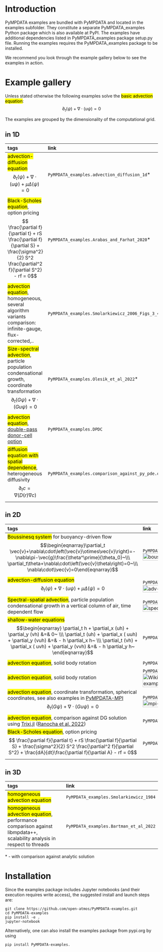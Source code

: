 # Introduction
PyMPDATA examples are bundled with PyMPDATA and located in the examples subfolder.
They constitute a separate PyMPDATA_examples Python package which is also available at PyPI.
The examples have additional dependencies listed in PyMPDATA_examples package setup.py file.
Running the examples requires the PyMPDATA_examples package to be installed.

We recommend you look through the example gallery below to see the examples in action.

# Example gallery
Unless stated otherwise the following examples solve the <mark>basic advection equation</mark>:
$$ \partial_t (\psi) + \nabla \cdot (u \psi) = 0 $$

The examples are grouped by the dimensionality of the computational grid.

## in 1D
| tags                                                                                                                                                                                              | link                                                     |
|:--------------------------------------------------------------------------------------------------------------------------------------------------------------------------------------------------|:---------------------------------------------------------|
| <mark>advection-diffusion equation</mark><br/>$$ \partial_t (\psi) + \nabla \cdot (u \psi) + \mu \Delta (\psi) = 0 $$                                                                             | `PyMPDATA_examples.advection_diffusion_1d`*              |
| <mark>Black-Scholes equation</mark>, option pricing<br>$$  \frac{\partial f}{\partial t} + rS \frac{\partial f}{\partial S} + \frac{\sigma^2}{2} S^2 \frac{\partial^2 f}{\partial S^2} - rf = 0$$ | `PyMPDATA_examples.Arabas_and_Farhat_2020`*              |
| <mark>advection equation</mark>, homogeneous, several algorithm variants comparison: infinite-gauge, flux-corrected,..                                                                            | `PyMPDATA_examples.Smolarkiewicz_2006_Figs_3_4_10_11_12` |
| <mark>Size-spectral advection</mark>, particle population condensational growth, coordinate transformation<br>$$ \partial_t (G \psi) + \nabla \cdot (Gu \psi) = 0 $$                              | `PyMPDATA_examples.Olesik_et_al_2022`*                   |
| <mark>advection equation</mark>, [double-pass donor-cell option](https://osti.gov/biblio/7049237)                                                                                                 | `PyMPDATA_examples.DPDC`                                 |
| <mark>diffusion equation with spatial dependence</mark>, heterogeneous diffusivity $$ \partial_t c = \nabla (D(r) \nabla c) $$                                                                    | `PyMPDATA_examples.comparison_against_py_pde.diffusion_equation_with_spatial_dependence`*             |

## in 2D
| tags                                                                                                                                                                                                                                                                                                    | link                                                                                                                                                                                                                                                                                                  |
|:--------------------------------------------------------------------------------------------------------------------------------------------------------------------------------------------------------------------------------------------------------------------------------------------------------|:------------------------------------------------------------------------------------------------------------------------------------------------------------------------------------------------------------------------------------------------------------------------------------------------------|
| <mark>Boussinesq system</mark> for buoyancy-driven flow<br/>$$\begin{eqnarray}\partial_t \vec{v}+\nabla\cdot\left(\vec{v}\otimes\vec{v}\right)=-\nabla\pi-\vec{g}\frac{\theta^\prime}{\theta_0}~\\\ \partial_t\theta+\nabla\cdot\left(\vec{v}\theta\right)=0~\\\ \nabla\cdot\\vec{v}=0\end{eqnarray}$$  | `PyMPDATA_examples.Jaruga_et_al_2015`<br/><img src="https://github.com/open-atmos/PyMPDATA/releases/download/tip/boussinesq_2d_anim.gif" width="50%" alt="boussinesq-2d">                                                                                                                             |
| <mark>advection-diffusion equation</mark><br/>$$ \partial_t (\psi) + \nabla \cdot (u \psi) + \mu \Delta (\psi) = 0 $$                                                                                                                                                                                   | `PyMPDATA_examples.advection_diffusion_2d`*<br/><img src="https://github.com/open-atmos/PyMPDATA/releases/download/tip/advection_diffusion.gif" width="50%" alt="adv-diff">                                                                                                                           |
| <mark>Spectral-spatial advection</mark>, particle population condensational growth in a vertical column of air, time dependent flow                                                                                                                                                                     | `PyMPDATA_examples.Shipway_and_Hill_2012`<br/><img src="https://github.com/open-atmos/PyMPDATA/wiki/files/KiD-1D_PyMPDATA_n_iters=3.gif" width="50%" alt="spectral-spatial">                                                                                                                          |
| <mark>shallow-water equations</mark><br/>$$\begin{eqnarray} \partial_t h + \partial_x (uh) + \partial_y (vh) &=& 0~  \\\ \partial_t (uh) + \partial_x ( uuh) + \partial_y (vuh) &=& - h \partial_x h~ \\\ \partial_t (vh) + \partial_x ( uvh) + \partial_y (vvh) &=& - h \partial_y h~ \end{eqnarray}$$ | `PyMPDATA_examples.Jarecka_et_al_2015`*                                                                                                                                                                                                                                                               |
| <mark>advection equation</mark>, solid body rotation                                                                                                                                                                                                                                                    | `PyMPDATA_examples.Molenkamp_test_as_in_Jaruga_et_al_2015_Fig_12`*                                                                                                                                                                                                                                    |
| <mark>advection equation</mark>, solid body rotation                                                                                                                                                                                                                                                    | `PyMPDATA_examples.wikipedia_example`*<br /><img src="https://github.com/open-atmos/PyMPDATA/releases/download/tip/wikipedia_example.gif" width="50%" alt="Wikipedia example">                                                                                                                        |
| <mark>advection equation</mark>, coordinate transformation, spherical coordinates, see also examples in [PyMPDATA-MPI](https://pypi.org/project/PyMPDATA-MPI/) $$ \partial_t (G \psi) + \nabla \cdot (Gu \psi) = 0 $$                                                                                   | `PyMPDATA_examples.Williamson_and_Rasch_1989_as_in_Jaruga_et_al_2015_Fig_14`<br><img src="https://github.com/open-atmos/PyMPDATA-MPI/releases/download/latest-generated-plots/n_iters.1_rank_0_size_1_c_field_.0.5.0.25._mpi_dim_0_n_threads_1-SphericalScenario-anim.gif" width="50%" alt="mpi-gif"> |
| <mark>advection equation</mark>, comparison against DG solution using [Trixi.jl](https://trixi-framework.github.io/) ([Ranocha et al. 2022](https://doi.org/10.21105/jcon.00077))                                                                                                                       | `PyMPDATA_examples.trixi_comparison`                                                                                                                                                                                                                                                                  |
| <mark>Black-Scholes equation</mark>, option pricing<br>$$  \frac{\partial f}{\partial t} + rS \frac{\partial f}{\partial S} + \frac{\sigma^2}{2} S^2 \frac{\partial^2 f}{\partial S^2} + \frac{dA}{dt}\frac{\partial f}{\partial A} - rf = 0$$                                                          | `PyMPDATA_examples.Magnuszewski_et_al_2025`                                                                                                                                                                                                                                                           |

## in 3D
| tags                                                                                                                                | link                                   |
|:------------------------------------------------------------------------------------------------------------------------------------|:---------------------------------------|
| <mark>homogeneous advection equation</mark>                                                                                         | `PyMPDATA_examples.Smolarkiewicz_1984` |
| <mark>homogeneous advection equation</mark>, performance comparison against libmpdata++, scalability analysis in respect to threads | `PyMPDATA_examples.Bartman_et_al_2022` |

\* - with comparison against analytic solution

# Installation
Since the examples package includes Jupyter notebooks (and their execution requires write access), the suggested install and launch steps are:

```
git clone https://github.com/open-atmos/PyMPDATA-examples.git
cd PyMPDATA-examples
pip install -e .
jupyter-notebook
```

Alternatively, one can also install the examples package from pypi.org by using
```
pip install PyMPDATA-examples.
```
